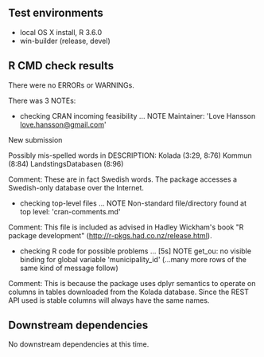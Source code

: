 ## Test environments
* local OS X install, R 3.6.0
* win-builder (release, devel)

## R CMD check results
There were no ERRORs or WARNINGs. 

There was 3 NOTEs:

* checking CRAN incoming feasibility ... NOTE
Maintainer: 'Love Hansson <love.hansson@gmail.com>'

New submission

Possibly mis-spelled words in DESCRIPTION:
  Kolada (3:29, 8:76)
  Kommun (8:84)
  LandstingsDatabasen (8:96)

Comment: These are in fact Swedish words. The package accesses a Swedish-only
database over the Internet.

* checking top-level files ... NOTE
Non-standard file/directory found at top level:
  'cran-comments.md'

Comment: This file is included as advised in Hadley Wickham's book "R package
development" (http://r-pkgs.had.co.nz/release.html).


* checking R code for possible problems ... [5s] NOTE
get_ou: no visible binding for global variable 'municipality_id'
(...many more rows of the same kind of message follow)

Comment: This is because the package uses dplyr semantics to operate on columns
in tables downloaded from the Kolada database. Since the REST API used is stable
columns will always have the same names.


## Downstream dependencies
No downstream dependencies at this time.